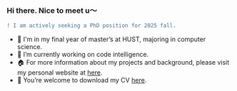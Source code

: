 ### Hi there.  Nice to meet u～
```diff
! I am actively seeking a PhD position for 2025 fall.
```
<!--
**Yang-Emily/Yang-Emily** is a  _special_  repository because its `README.md` (this file) appears on your GitHub profile.

Here are some ideas to get you started:

-  🔭I’m currently working on ...
-  🌱I’m currently learning ...
-  I’m looking to collaborate on ...
-  I’m looking for help with ...
-  Ask me about ...
-  How to reach me: ...
-  Pronouns: ...
-  Fun fact: ...
-  🌱I'm a final-year master’s student majoring in computer science 🙂
-  🔭I’m currently working on code intelligence. Specially, I focus on the NL2Vis task, which involves generating visualizations through natural language basis on tabular data. In the future, I plan to explore the ai in the field of tabular data and vis language.
-->

-  🌱 I'm in my final year of master’s at HUST, majoring in computer science.
-  🔭 I’m currently working on code intelligence.
-  🏠 For more information about my projects and background, please visit my personal website at [here](https://yang-emily.github.io/).
-  📇 You’re welcome to download my CV [here](https://yang-emily.github.io/assets/YangWu_CV.pdf).

